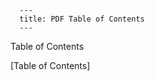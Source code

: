 
      ---
      title: PDF Table of Contents
      ---

        
Table of Contents  
  
\[Table of Contents\]
      